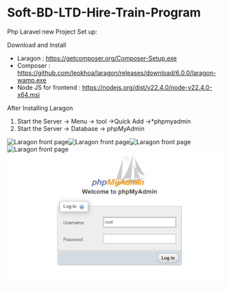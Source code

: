 # Soft-BD-LTD-Hire-Train-Program

Php Laravel new Project Set up:

Download and Install
- Laragon               : https://getcomposer.org/Composer-Setup.exe
- Composer              : https://github.com/leokhoa/laragon/releases/download/6.0.0/laragon-wamp.exe
- Node JS for frontend  : https://nodejs.org/dist/v22.4.0/node-v22.4.0-x64.msi

After Installing Laragon 
1. Start the Server -> Menu -> tool ->Quick Add ->*phpmyadmin
2. Start the Server -> Database -> phpMyAdmin

<img align="left" src="./img/laragon_start1.png" alt="Laragon front page" />
<img align="left" src="./img/laragon_start2.png" alt="Laragon front page" />
<img align="left" src="./img/laragon_start3.png" alt="Laragon front page" />
<img align="left" src="./img/laragon_start4.png" alt="Laragon front page" />
<img align="left" src="./img/phpmyadmin_log_in.png" alt="Laragon front page" />



